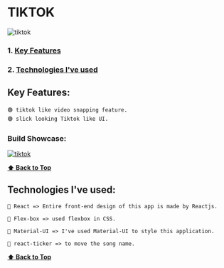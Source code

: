 # TIKTOK

![tiktok](https://user-images.githubusercontent.com/46050946/124553491-6ea62980-de52-11eb-98c0-c067d310947e.png)

### 1. [Key Features](#key-features) 
### 2. [Technologies I've used](#technologies-ive-used)
 

## Key Features:

    🟢 tiktok like video snapping feature.
    🟢 slick looking Tiktok like UI.

  
  ### Build Showcase:
  
  [![tiktok](https://user-images.githubusercontent.com/46050946/124553491-6ea62980-de52-11eb-98c0-c067d310947e.png)](https://user-images.githubusercontent.com/46050946/124553118-f9d2ef80-de51-11eb-8faa-33f9eb6f1974.mp4)
 
 
  **[⬆ Back to Top](#tiktok)**

## Technologies I've used:

    🔷 React => Entire front-end design of this app is made by Reactjs.

    🔷 Flex-box => used flexbox in CSS.

    🔷 Material-UI => I've used Material-UI to style this application.

    🔷 react-ticker => to move the song name.

    
  **[⬆ Back to Top](#tiktok)**

